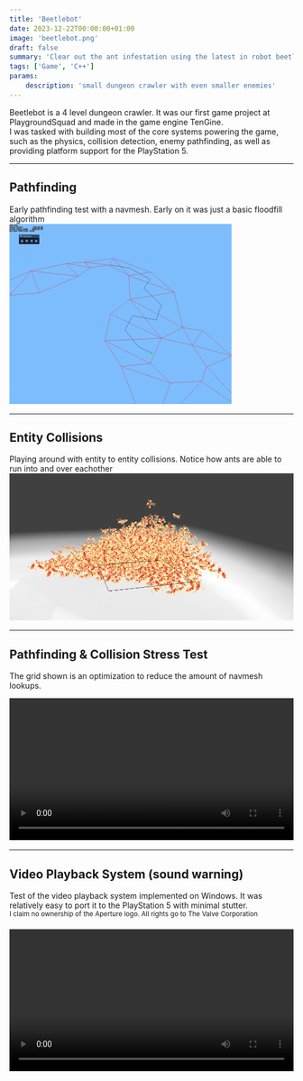 ```yaml
---
title: 'Beetlebot'
date: 2023-12-22T00:00:00+01:00
image: 'beetlebot.png'
draft: false
summary: 'Clear out the ant infestation using the latest in robot beetle technology'
tags: ['Game', 'C++']
params:
    description: 'small dungeon crawler with even smaller enemies'
---
```


Beetlebot is a 4 level dungeon crawler. It was our first game project at PlaygroundSquad and made in the game engine TenGine.  
I was tasked with building most of the core systems powering the game, such as the physics, collision detection, enemy pathfinding, as well as providing platform support for the PlayStation 5.

---

## Pathfinding
Early pathfinding test with a navmesh. Early on it was just a basic floodfill algorithm  
![](/images/beetlebot-pathfinding.gif)

---

## Entity Collisions
Playing around with entity to entity collisions. Notice how ants are able to run into and over eachother  
![](/images/beetlebot-collision.png)

---

## Pathfinding & Collision Stress Test
The grid shown is an optimization to reduce the amount of navmesh lookups. 
<div style="max-width: 720px"> 
    <video controls style="object-fit: cover; width: 100%;">
    <source src="/videos/beetlebot-stresstesting.mp4" type="video/mp4"> Your browser does not support the video tag. </video>
</div>

---

## Video Playback System (sound warning)
Test of the video playback system implemented on Windows. It was relatively easy to port it to the PlayStation 5 with minimal stutter.  
<sup>I claim no ownership of the Aperture logo. All rights go to The Valve Corporation</sup>  
<div style="max-width: 720px">
    <video controls style="object-fit: cover; width: 100%;">
    <source src="/videos/beetlebot-video-player.mp4" type="video/mp4"> Your browser does not support the video tag. </video>
</div>
